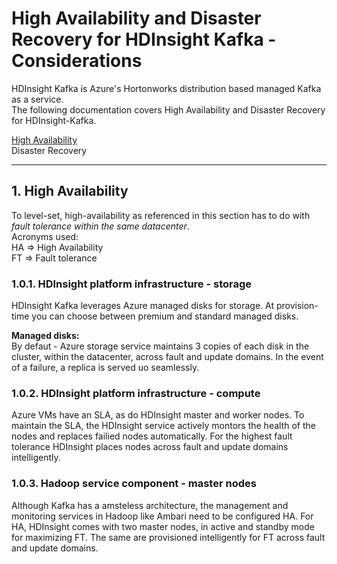 
# High Availability and Disaster Recovery for HDInsight Kafka - Considerations

HDInsight Kafka is Azure's Hortonworks distribution based managed Kafka as a service.  
The following documentation covers High Availability and Disaster Recovery for HDInsight-Kafka.

[High Availability](README.md#1--high-availability)<br>
Disaster Recovery
<hr>

## 1.  High Availability
To level-set, high-availability as referenced in this section has to do with *fault tolerance within the same datacenter*.<BR>
Acronyms used:<BR>
HA => High Availability<BR>
FT => Fault tolerance<BR>

### 1.0.1. HDInsight platform infrastructure - storage
HDInsight Kafka leverages Azure managed disks for storage.  At provision-time you can choose between premium and standard managed disks.<BR>

**Managed disks:**<BR>
By defaut - Azure storage service maintains 3 copies of each disk in the cluster, within the datacenter, across fault and update domains.  In the event of a failure, a replica is served uo seamlessly. <BR>

### 1.0.2. HDInsight platform infrastructure - compute
Azure VMs have an SLA, as do HDInsight master and worker nodes.  To maintain the SLA, the HDInsight service actively montors the health of the nodes and replaces failied nodes automatically.  For the highest fault tolerance HDInsight places nodes across fault and update domains intelligently.

### 1.0.3. Hadoop service component - master nodes
Although Kafka has a amsteless architecture, the management and monitoring services  in Hadoop like Ambari need to be configured HA.  For HA, HDInsight comes with two master nodes, in active and standby mode for maximizing FT.  The same are provisioned intelligently for FT across fault and update domains.

